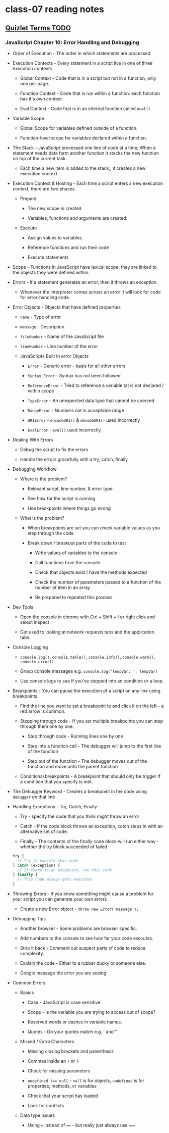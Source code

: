 # class-07 reading notes

## [Quizlet Terms TODO](https://quizlet.com/)

### JavaScript Chapter 10: Error Handling and Debugging

* Order of Execution - The order in which statements are processed

* Execution Contexts - Every statement in a script live in one of three execution contexts

  * Global Context - Code that is in a script but not in a function, only one per page.

  * Function Context - Code that is run within a function: each function has it's own context

  * Eval Context - Code that is in an internal function called `eval()`

* Variable Scope

  * Global Scope for variables defined outside of a function.

  * Function-level scope for variables declared within a function.

* The Stack - JavaScript processed one line of code at a time; When a statement needs data form another function it stacks the new function on top of the current task.

  * Each time a new item is added to the stack,, it creates a new execution context.

* Execution Context & Hosting - Each time a script enters a new execution context, there are two phases.

  * Prepare

    * The new scope is created

    * Variables, functions and arguments are created.

  * Execute

    * Assign values to variables

    * Reference functions and run their code

    * Execute statements

* Scope - Functions in JavaScript have lexical scope: they are linked to the objects they were defined within.

* Errors - If a statement generates an error, then it throws an exception.

  * Whenever the interpreter comes across an error it will look for code for error-handling code.

* Error Objects - Objects that have defined properties

  * `name` - Type of error

  * `message` - Description

  * `fileNumber` - Name of the JavaScript file

  * `lineNumber` - Line number of the error

  * JavaScripts Built In error Objects

    * `Error` - Generic error - basis for all other errors

    * `Syntax Error` - Syntax has not been followed

    * `ReferenceError` - Tried to reference a variable tat is not declared / within scope

    * `TypeError` - An unexpected data type that cannot be coerced

    * `RangeError` - Numbers not in acceptable range

    * `URIError` - `encodeURI()` & `decodeURI()` used incorrectly

    * `EvalError` - `eval()` used incorrectly

* Dealing With Errors

  * Debug the script to fix the errors

  * Handle the errors gracefully with a try, catch, finally

* Debugging Workflow

  * Where is the problem?
  
    * Relevant script, line number, & error type

    * See how far the script is running

    * Use breakpoints where things go wrong

  * What is the problem?

    * When breakpoints are set you can check variable values as you step through the code

    * Break down / breakout parts of the code to test

      * Write values of variables to the console

      * Call functions from the console

      * Check that objects exist / have the methods expected

      * Check the number of parameters passed to a function of the number of item in an array

      * Be prepared to repeated this process

* Dev Tools

  * Open the console in chrome with Ctrl + Shift + I or right click and select inspect

  * Get used to looking at network requests tabs and the application tabs.

* Console Logging

  * `console.log()`, `console.table()`, `console.info()`, `console.warn()`, `console.error()`

  * Group console messages e.g. `console.log('tempVar: ', tempVar)`

  * Use console logs to see if you've stepped into an condition or a loop.

* Breakpoints - You can pause the execution of a script on any line using breakpoints.

  * Find the line you want to set a breakpoint to and click it on the left - a red arrow is common.

  * Stepping through code - If you set multiple breakpoints you can step through them one by one.

    * Step through code - Running lines one by one

    * Step into a function call - The debugger will jump to the first line of the function

    * Step out of the function - The debugger moves out of the function and move onto the parent function

  * Conditional breakpoints - A breakpoint that should only be trigger if a condition that you specify is met.

* The Debugger Keyword - Creates a breakpoint in the code using `debugger` on that line

* Handling Exceptions - Try, Catch, Finally

  * Try - specify the code that you think might throw an error

  * Catch - If the code block throws an exception, catch steps in with an alternative set of code.

  * Finally - The contents of the finally code block will run either way - whether the try block succeeded of failed

  ```JavaScript
  try {
    // Try to execute this code
  } catch (exception) {
    // If there is an exception, run this code
  } finally {
    // This code always gets executed
  }
  ```

* Throwing Errors - If you know something might cause a problem for your script you can generate your own errors

  * Create a new Error object - `throw new Error('message');`

* Debugging Tips

  * Another browser - Some problems are browser specific.

  * Add numbers to the console to see how far your code executes.

  * Strip it back - Comment out suspect parts of code to reduce complexity.

  * Explain the code - Either to a rubber ducky or someone else.

  * Google message the error you are seeing.

* Common Errors

  * Basics

    * Case - JavaScript is case sensitive

    * Scope - Is the variable you are trying to access out of scope?

    * Reserved words or dashes in variable names.

    * Quotes - Do your quotes match e.g. ' and "

  * Missed / Extra Characters

    * Missing closing brackets and parenthesis

    * Commas inside an `)` or `}`

    * Check for missing parameters

    * `undefined !== null` - `null` is for objects, `undefined` is for properties, methods, or variables

    * Check that your script has loaded

    * Look for conflicts

  * Data type issues

    * Using `=` instead of `==` - but really just always use `===`
